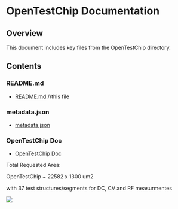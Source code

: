 # OpenTestChip Documentation

## Overview
This document includes key files from the OpenTestChip directory.

## Contents

### README.md
- [README.md](./README.md) //this file

### metadata.json
- [metadata.json](./metadata.json)


### OpenTestChip Doc
- [OpenTestChip Doc](./doc/OpenPDKTestChip.md)

Total Requested Area:

OpenTestChip ~ 22582 x 1300 um2

with 37 test structures/segments for DC, CV and RF measurmentes

![][image1] 

[image1]: ./doc/fig1.png